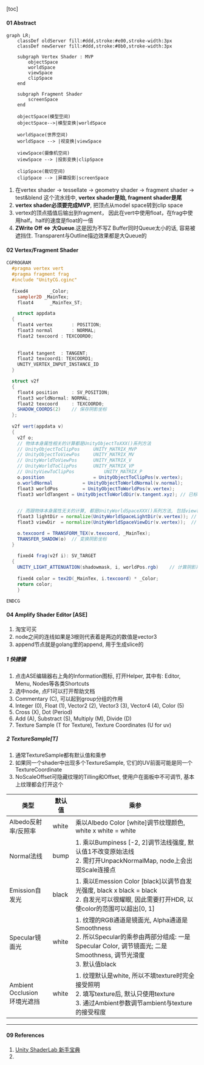 [toc]

#### 01 Abstract

```mermaid
graph LR;
    classDef oldServer fill:#ddd,stroke:#e00,stroke-width:3px
    classDef newServer fill:#ddd,stroke:#0b0,stroke-width:3px

    subgraph Vertex Shader : MVP
    	objectSpace
    	worldSpace
    	viewSpace
    	clipSpace
    end
    
    subgraph Fragment Shader
    	screenSpace
    end
    
    objectSpace(模型空间)
    objectSpace-->|模型变换|worldSpace
    
    worldSpace(世界空间)
    worldSpace --> |视变换|viewSpace
    
    viewSpace(摄像机空间)
    viewSpace --> |投影变换|clipSpace
    
    clipSpace(裁切空间)
    clipSpace --> |屏幕投影|screenSpace

```

1. 在vertex shader -> tessellate -> geometry shader -> fragment shader -> test&blend 这个流水线中, **vertex shader是始, fragment shader是尾**
2. **vertex shader必须要完成MVP**, 把顶点从model space转到clip space
2. vertex的顶点插值后输出到fragment， 因此在vert中使用float，在frag中使用half。half的速度是float的一倍
2. **ZWrite Off ⇔ 大Queue**.这是因为不写Z Buffer同时Queue太小的话, 容易被遮挡住. Transparent与Outline描边效果都是大Queue的



#### 02 Vertex/Fragment Shader



```glsl
CGPROGRAM
  #pragma vertex vert
  #pragma fragment frag
  #include "UnityCG.cginc"
  
  fixed4		_Color;
	sampler2D _MainTex;
	float4		_MainTex_ST;

	struct appdata
  {
    float4 vertex		: POSITION;
    float3 normal		: NORMAL;
    float2 texcoord	: TEXCOORD0;
    
    
    float4 tangent	: TANGENT;
    float2 texcoord1: TEXCOORD1;
    UNITY_VERTEX_INPUT_INSTANCE_ID
  }

  struct v2f
  {
    float4 position		: SV_POSITION;
    float3 worldNormal: NORMAL;
    float2 texcoord		: TEXCOORD0;
    SHADOW_COORDS(2)	// 保存阴影坐标
  };
  
  v2f vert(appdata v) 
  {
    v2f o;
    // 物体本身属性相关的计算都是UnityObjectToXXX()系列方法
    // UnityObjectToClipPos		UNITY_MATRIX_MVP
    // UnityObjectToViewPos		UNITY_MATRIX_MV
    // UnityWorldToViewPos		UNITY_MATRIX_V
    // UnityWorldToClipPos		UNITY_MATRIX_VP
    // UnityViewToClipPos			UNITY_MATRIX_P
    o.position					= UnityObjectToClipPos(v.vertex); 			// position = mul(UNITY_MATRIX_MVP, v.vertex);
    o.worldNormal 			= UnityObjectToWorldNormal(v.normal);		// 已标准化
    float3 worldPos 		= UnityObjectToWorldPos(v.vertex);			// worldPos = mul(unity_ObjectToWorld, v.vertex)
    float3 worldTangent = UnityObjectToWorldDir(v.tangent.xyz);	// 已标准化

    
    // 而跟物体本身属性无关的计算, 都是UnityWorldSpaceXXX()系列方法, 包括view和light, 简称:眼光
    float3 lightDir	= normalize(UnityWorldSpaceLightDir(v.vertex));	// 未标准化
   	float3 viewDir	= normalize(UnityWorldSpaceViewDir(v.vertex));	// 未标准化 viewDir=worldPos.xyz - _WorldSpaceCameraPos;

    o.texcoord = TRANSFORM_TEX(v.texcoord, _MainTex);
    TRANSFER_SHADOW(o)	// 变换阴影坐标
  }
  
	fixed4 frag(v2f i): SV_TARGET
  {
  	UNITY_LIGHT_ATTENUATION(shadowmask, i, worldPos.rgb)	// 计算阴影系数
  
  	fixed4 color = tex2D(_MainTex, i.texcoord) * _Color;
  	return color;
	}

ENDCG
```







#### 04 Amplify Shader Editor [ASE]

1. 淘宝可买
2. node之间的连线如果是3根则代表着是两边的数值是vector3
3. append节点就是golang里的append, 用于生成slice的



##### 1 快捷键

1. 点击ASE编辑器右上角的Information图标, 打开Helper, 其中有: Editor, Menu, Nodes等各类Shortcuts
2. 选中node, 点F1可以打开帮助文档
3. Commentary (C), 可以起到group分组的作用
4. Integer (0), Float (1),  Vector2 (2), Vector3 (3), Vector4 (4), Color (5)
5. Cross (X), Dot (Period)
6. Add (A), Substract (S), Multiply (M), Divide (D)
7. Texture Sample (T for Texture), Texture Coordinates (U for uv)



##### 2 TextureSample[T]

1. 通常TextureSample都有默认值和乘参
2. 如果同一个shader中出现多个TextureSample, 它们的UV前面可能是同一个TextureCoordinate
3. NoScaleOffset可隐藏纹理的Tilling和Offset, 使用户在面板中不可调节, 基本上纹理都会打开这个



| 类型                              | 默认值 | 乘参                                                         |
| --------------------------------- | ------ | ------------------------------------------------------------ |
| Albedo反射率/反照率               | white  | 乘以Albedo Color [white]调节纹理颜色, white x white = white  |
| Normal法线                        | bump   | 1. 乘以Bumpiness [-2, 2]调节法线强度, 默认值1不改变原始法线<br />2. 需打开UnpackNormalMap, node上会出现Scale连接点 |
| Emission自发光                    | black  | 1. 乘以Emession Color [black]以调节自发光强度, black x black = black<br />2. 自发光可以很耀眼, 因此需要打开HDR, 以使color的范围可以超出[0, 1] |
| Specular镜面光                    | white  | 1. 纹理的RGB通道是镜面光, Alpha通道是Smoothness<br />2. 所以Specular的乘参由两部分组成: 一是Specular Color, 调节镜面光; 二是Smoothness, 调节光滑度<br />3. 默认值black |
| Ambient Occlusion<br />环境光遮挡 | white  | 1. 纹理默认是white, 所以不填texture时完全接受照明<br />2. 填写texture后, 默认只使用texture<br />3. 通过Ambient参数调节ambient与texture的接受程度 |







----

#### 09 References

1. [Unity ShaderLab 新手宝典](https://github.com/FaithTong/UnityShaderLabTutorial)
2. 